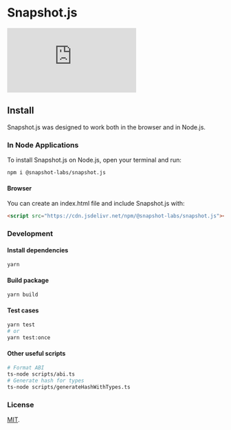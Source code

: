 # Snapshot.js

[![npm](https://img.shields.io/npm/v/@snapshot-labs/snapshot.js?label=npm)](https://www.npmjs.com/package/@snapshot-labs/snapshot.js)

## Install

Snapshot.js was designed to work both in the browser and in Node.js.

### In Node Applications

To install Snapshot.js on Node.js, open your terminal and run:

```bash
npm i @snapshot-labs/snapshot.js
```

#### Browser

You can create an index.html file and include Snapshot.js with:

```html
<script src="https://cdn.jsdelivr.net/npm/@snapshot-labs/snapshot.js"></script>
```

### Development

#### Install dependencies

```bash
yarn
```

#### Build package

```bash
yarn build
```

#### Test cases

```bash
yarn test
# or
yarn test:once
```

#### Other useful scripts

```bash
# Format ABI
ts-node scripts/abi.ts
# Generate hash for types
ts-node scripts/generateHashWithTypes.ts
```

### License

[MIT](LICENSE).
